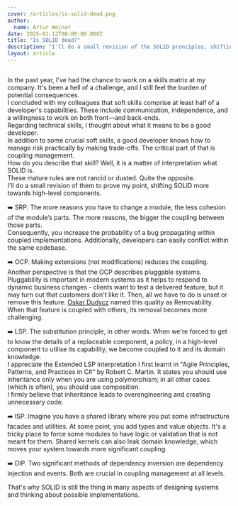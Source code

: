```yaml
---
cover: /articles/is-solid-dead.png
author:
  name: Artur Wojnar
date: 2025-01-12T00:00:00.000Z
title: "Is SOLID dead?"
description: "I'll do a small revision of the SOLID pronciples, shifting it more towards high-level components.  "
layout: article
---
```


<img class="article-image" src="/articles/is-solid-dead.png" alt>

In the past year, I've had the chance to work on a skills matrix at my company. It's been a hell of a challenge, and I still feel the burden of potential consequences.  
I concluded with my colleagues that soft skills comprise at least half of a developer's capabilities. These include communication, independence, and a willingness to work on both front—and back-ends.  
Regarding technical skills, I thought about what it means to be a good developer.  
In addition to some crucial soft skills, a good developer knows how to manage risk practically by making trade-offs. The critical part of that is coupling management.  
How do you describe that skill? Well, it is a matter of interpretation what SOLID is.  
These mature rules are not rancid or dusted. Quite the opposite.  
I'll do a small revision of them to prove my point, shifting SOLID more towards high-level components.  
  
➡️ SRP. The more reasons you have to change a module, the less cohesion of the module’s parts. The more reasons, the bigger the coupling between those parts.  
Consequently, you increase the probability of a bug propagating within coupled implementations. Additionally, developers can easily conflict within the same codebase.  
  
➡️ OCP. Making extensions (not modifications) reduces the coupling. Another perspective is that the OCP describes pluggable systems. Pluggability is important in modern systems as it helps to respond to dynamic business changes - clients want to test a delivered feature, but it may turn out that customers don't like it. Then, all we have to do is unset or remove this feature. [Oskar Dudycz](https://www.linkedin.com/in/oskardudycz/)  named this quality as Removability. When that feature is coupled with others, its removal becomes more challenging.  
  
➡️ LSP. The substitution principle, in other words. When we're forced to get to know the details of a replaceable component, a policy, in a high-level component to utilise its capability, we become coupled to it and its domain knowledge.  
I appreciate the Extended LSP interpretation I first learnt in "Agile Principles, Patterns, and Practices in C#” by Robert C. Martin. It states you should use inheritance only when you are using polymorphism; in all other cases (which is often), you should use composition.  
I firmly believe that inheritance leads to overengineering and creating unnecessary code.  
  
➡️ ISP. Imagine you have a shared library where you put some infrastructure facades and utilities. At some point, you add types and value objects. It's a tricky place to force some modules to have logic or validation that is not meant for them. Shared kernels can also leak domain knowledge, which moves your system towards more significant coupling.  
  
➡️ DIP. Two significant methods of dependency inversion are dependency injection and events. Both are crucial in coupling management at all levels.  
  
That's why SOLID is still the thing in many aspects of designing systems and thinking about possible implementations.